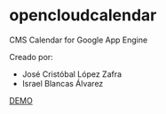 opencloudcalendar
=================

CMS Calendar for Google App Engine

Creado por:
* José Cristóbal López Zafra
* Israel Blancas Álvarez

[DEMO](http://opencloudcalendar.appspot.com "Title")

